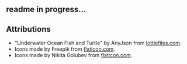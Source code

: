 ## readme in progress...




## Attributions

* "Underwater Ocean Fish and Turtle" by AnyJson from [lottiefiles.com](https://lottiefiles.com/56961-underwater-ocean-fish-and-turtle).
* Icons made by Freepik from [flaticon.com](https://www.flaticon.com/free-icon/diver_486364).
* Icons made by Nikita Golubev from [flaticon.com](https://www.flaticon.com/packs/diving-51).